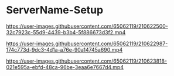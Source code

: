 # ServerName-Setup

https://user-images.githubusercontent.com/65062119/210622500-32c7923c-55d9-4439-b3b4-5f886673d3f2.mp4

https://user-images.githubusercontent.com/65062119/210622987-174c773d-9dc3-4d1a-a76e-90a14745a690.mp4

https://user-images.githubusercontent.com/65062119/210623818-021e595a-ebfd-48ca-96be-3eaa6e7667d4.mp4
